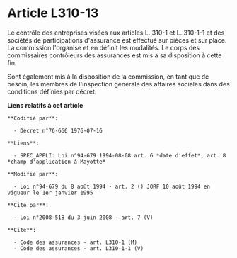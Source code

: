 # Article L310-13

Le contrôle des entreprises visées aux articles L. 310-1 et L. 310-1-1 et des sociétés de participations d'assurance est
effectué sur pièces et sur place. La commission l'organise et en définit les modalités. Le corps des commissaires contrôleurs
des assurances est mis à sa disposition à cette fin.

Sont également mis à la disposition de la commission, en tant que de besoin, les membres de l'inspection générale des
affaires sociales dans des conditions définies par décret.

**Liens relatifs à cet article**

	**Codifié par**:

	  - Décret n°76-666 1976-07-16

	**Liens**:

	  - SPEC_APPLI: Loi n°94-679 1994-08-08 art. 6 *date d'effet*, art. 8 *champ d'application à Mayotte*

	**Modifié par**:

	  - Loi n°94-679 du 8 août 1994 - art. 2 () JORF 10 août 1994 en vigueur le 1er janvier 1995

	**Cité par**:

	  - Loi n°2008-518 du 3 juin 2008 - art. 7 (V)

	**Cite**:

	  - Code des assurances - art. L310-1 (M)
	  - Code des assurances - art. L310-1-1 (V)
